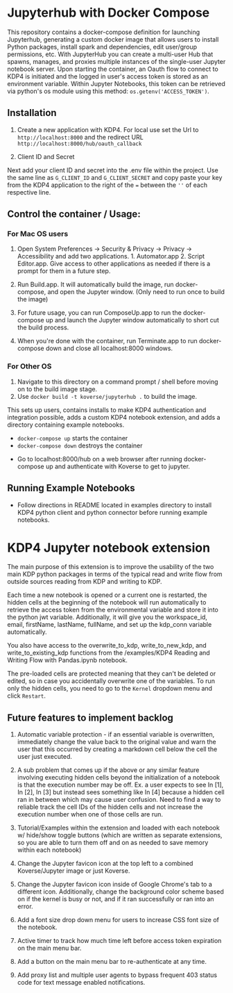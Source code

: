 # Jupyterhub with Docker Compose

This repository contains a docker-compose definition for launching Jupyterhub, generating a custom docker image that allows users to install Python packages, install spark and dependencies, edit user/group permissions, etc. With JupyterHub you can create a multi-user Hub that spawns, manages, and proxies multiple instances of the single-user Jupyter notebook server. Upon starting the container, an Oauth flow to connect to KDP4 is initiated and the logged in user's access token is stored as an environment variable. Within Jupyter Notebooks, this token can be retrieved via python's os module using this method: ```os.getenv('ACCESS_TOKEN')```.

## Installation

1. Create a new application with KDP4.
For local use set the Url to `http://localhost:8000` and the redirect URL `http://localhost:8000/hub/oauth_callback`

2. Client ID and Secret

Next add your client ID and secret into the .env file within the project. Use the same line as `G_CLIENT_ID` and `G_CLIENT_SECRET` and copy paste your key from the KDP4 application to the right of the `=` between the `''` of each respective line.

## Control the container / Usage:

### For Mac OS users

1. Open System Preferences -> Security & Privacy -> Privacy -> Accessibility and add two applications. 1. Automator.app 2. Script Editor.app. Give access to other applications as needed if there is a prompt for them in a future step.

2. Run Build.app. It will automatically build the image, run docker-compose, and open the Jupyter window. (Only need to run once to build the image)

3. For future usage, you can run ComposeUp.app to run the docker-compose up and launch the Jupyter window automatically to short cut the build process.

4. When you're done with the container, run Terminate.app to run docker-compose down and close all localhost:8000 windows.

### For Other OS

1. Navigate to this directory on a command prompt / shell before moving on to the build image stage.
2. Use ```docker build -t koverse/jupyterhub .``` to build the image.

This sets up users, contains installs to make KDP4 authentication and integration possible, adds a custom KDP4 notebook extension, and adds a directory containing example notebooks.

* ```docker-compose up``` starts the container
* ```docker-compose down``` destroys the container

- Go to localhost:8000/hub on a web browser after running docker-compose up and authenticate with Koverse to get to jupyter.

## Running Example Notebooks

* Follow directions in README located in examples directory to install KDP4 python client and python connector before running example notebooks.

# KDP4 Jupyter notebook extension

The main purpose of this extension is to improve the usability of the two main KDP python packages in terms of the typical read and write flow from outside sources reading from KDP and writing to KDP.

Each time a new notebook is opened or a current one is restarted, the hidden cells at the beginning of the notebook will run automatically to retrieve the access token from the environmental variable and store it into the python jwt variable. Additionally, it will give you the workspace_id, email, firstName, lastName, fullName, and set up the kdp_conn variable automatically.

You also have access to the overwrite_to_kdp, write_to_new_kdp, and write_to_existing_kdp functions from the /examples/KDP4 Reading and Writing Flow with Pandas.ipynb notebook.

The pre-loaded cells are protected meaning that they can't be deleted or edited, so in case you accidentally overwrite one of the variables. To run only the hidden cells, you need to go to the `Kernel` dropdown menu and click `Restart`.

## Future features to implement backlog

1. Automatic variable protection - if an essential variable is overwritten, immediately change the value back to the original value and warn the user that this occurred by creating a markdown cell below the cell the user just executed.

2. A sub problem that comes up if the above or any similar feature involving executing hidden cells beyond the initialization of a notebook is that the execution number may be off. Ex. a user expects to see In [1], In [2], In [3] but instead sees something like In [4] because a hidden cell ran in between which may cause user confusion. Need to find a way to reliable track the cell IDs of the hidden cells and not increase the execution number when one of those cells are run.

3. Tutorial/Examples within the extension and loaded with each notebook w/ hide/show toggle buttons (which are written as separate extensions, so you are able to turn them off and on as needed to save memory within each notebook)

4. Change the Jupyter favicon icon at the top left to a combined Koverse/Jupyter image or just Koverse.

5. Change the Jupyter favicon icon inside of Google Chrome's tab to a different icon. Additionally, change the background color scheme based on if the kernel is busy or not, and if it ran successfully or ran into an error.

6. Add a font size drop down menu for users to increase CSS font size of the notebook.

7. Active timer to track how much time left before access token expiration on the main menu bar.

8. Add a button on the main menu bar to re-authenticate at any time.

9. Add proxy list and multiple user agents to bypass frequent 403 status code for text message enabled notifications.
